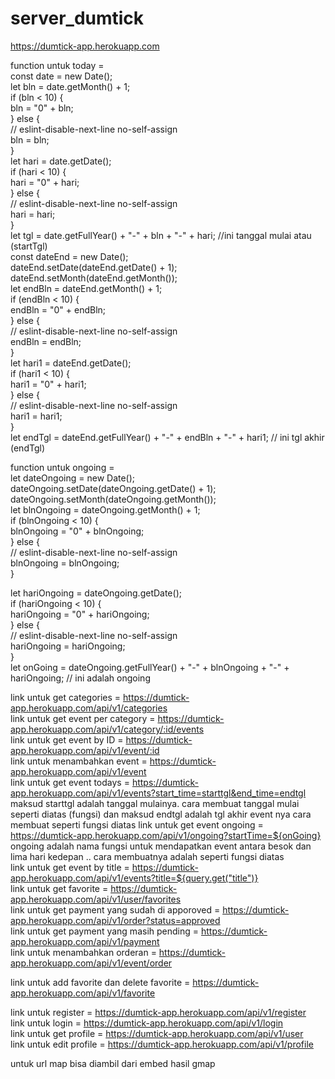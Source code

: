 # server_dumtick
https://dumtick-app.herokuapp.com

function untuk today = <br />
const date = new Date(); <br />
let bln = date.getMonth() + 1; <br />
if (bln < 10) { <br /> 
  bln = "0" + bln; <br /> 
} else { <br />
  // eslint-disable-next-line no-self-assign <br />
  bln = bln; <br />
}  <br />
let hari = date.getDate(); <br />
if (hari < 10) { <br />
  hari = "0" + hari; <br />
} else { <br />
  // eslint-disable-next-line no-self-assign <br />
  hari = hari; <br />
} <br />
let tgl = date.getFullYear() + "-" + bln + "-" + hari; //ini tanggal mulai atau (startTgl) <br />
const dateEnd = new Date(); <br />
dateEnd.setDate(dateEnd.getDate() + 1); <br />
dateEnd.setMonth(dateEnd.getMonth()); <br />
let endBln = dateEnd.getMonth() + 1; <br />
if (endBln < 10) { <br />
  endBln = "0" + endBln; <br />
} else { <br />
  // eslint-disable-next-line no-self-assign <br />
  endBln = endBln; <br />
} <br />
let hari1 = dateEnd.getDate(); <br />
if (hari1 < 10) { <br />
  hari1 = "0" + hari1; <br />
} else { <br />
  // eslint-disable-next-line no-self-assign <br />
  hari1 = hari1; <br />
} <br />
let endTgl = dateEnd.getFullYear() + "-" + endBln + "-" + hari1; // ini tgl akhir (endTgl) <br />



function untuk ongoing = <br />
let dateOngoing = new Date();<br />
dateOngoing.setDate(dateOngoing.getDate() + 1);<br />
dateOngoing.setMonth(dateOngoing.getMonth());<br />
let blnOngoing = dateOngoing.getMonth() + 1;<br />
if (blnOngoing < 10) {<br />
  blnOngoing = "0" + blnOngoing;<br />
} else {<br />
  // eslint-disable-next-line no-self-assign<br />
  blnOngoing = blnOngoing;<br />
}<br />

let hariOngoing = dateOngoing.getDate();<br />
if (hariOngoing < 10) {<br />
  hariOngoing = "0" + hariOngoing;<br />
} else {<br />
  // eslint-disable-next-line no-self-assign<br />
  hariOngoing = hariOngoing;<br />
}<br />
let onGoing = dateOngoing.getFullYear() + "-" + blnOngoing + "-" + hariOngoing; // ini adalah ongoing <br />



link untuk get categories = https://dumtick-app.herokuapp.com/api/v1/categories <br />
link untuk get event per category = https://dumtick-app.herokuapp.com/api/v1/category/:id/events <br />
link untuk get event by ID = https://dumtick-app.herokuapp.com/api/v1/event/:id <br />
link untuk menambahkan event = https://dumtick-app.herokuapp.com/api/v1/event <br />
link untuk get event todays = https://dumtick-app.herokuapp.com/api/v1/events?start_time=starttgl&end_time=endtgl <br /> 
maksud starttgl adalah tanggal mulainya. cara membuat tanggal mulai seperti diatas (fungsi) dan maksud endtgl adalah tgl akhir event nya cara membuat seperti fungsi diatas
link untuk get event ongoing = https://dumtick-app.herokuapp.com/api/v1/ongoing?startTime=${onGoing} ongoing adalah nama fungsi untuk mendapatkan event antara besok dan lima hari kedepan .. cara membuatnya adalah seperti fungsi diatas <br />
link untuk get event by title = https://dumtick-app.herokuapp.com/api/v1/events?title=${query.get("title")} <br />
link untuk get favorite = https://dumtick-app.herokuapp.com/api/v1/user/favorites <br />
link untuk get payment yang sudah di apporoved = https://dumtick-app.herokuapp.com/api/v1/order?status=approved <br />
link untuk get payment yang masih pending = https://dumtick-app.herokuapp.com/api/v1/payment <br />
link untuk menambahkan orderan = https://dumtick-app.herokuapp.com/api/v1/event/order <br />

link untuk add favorite dan delete favorite = https://dumtick-app.herokuapp.com/api/v1/favorite <br />

link untuk register = https://dumtick-app.herokuapp.com/api/v1/register <br />
link untuk login = https://dumtick-app.herokuapp.com/api/v1/login <br />
link untuk get profile = https://dumtick-app.herokuapp.com/api/v1/user <br />
link untuk edit profile = https://dumtick-app.herokuapp.com/api/v1/profile



untuk url map bisa diambil dari embed hasil gmap
